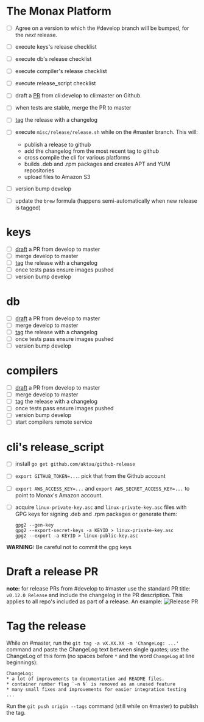 # The Monax Platform
- [ ] Agree on a version to which the #develop branch will be bumped, for the _next_ release.
- [ ] execute keys's release checklist
- [ ] execute db's release checklist
- [ ] execute compiler's release checklist
- [ ] execute release_script checklist
- [ ] draft a [PR](#draft-a-release-pr) from cli:develop to cli:master on Github.
- [ ] when tests are stable, merge the PR to master
- [ ] [tag](#tag-the-release) the release with a changelog
- [ ] execute `misc/release/release.sh` while on the #master branch. This will:
  * publish a release to github
  * add the changelog from the most recent tag to github
  * cross compile the cli for various platforms
  * builds .deb and .rpm packages and creates APT and YUM repositories
  * upload files to Amazon S3
- [ ] version bump develop
- [ ] update the `brew` formula (happens semi-automatically when new release is tagged)


# keys
- [ ] [draft](#draft-a-release-pr) a PR from develop to master
- [ ] merge develop to master
- [ ] [tag](#tag-the-release) the release with a changelog
- [ ] once tests pass ensure images pushed
- [ ] version bump develop

# db
- [ ] [draft](#draft-a-release-pr) a PR from develop to master
- [ ] merge develop to master
- [ ] [tag](#tag-the-release) the release with a changelog
- [ ] once tests pass ensure images pushed
- [ ] version bump develop

# compilers
- [ ] [draft](#draft-a-release-pr) a PR from develop to master
- [ ] merge develop to master
- [ ] [tag](#tag-the-release) the release with a changelog
- [ ] once tests pass ensure images pushed
- [ ] version bump develop
- [ ] start compilers remote service

# cli's release_script
- [ ] install `go get github.com/aktau/github-release`
- [ ] `export GITHUB_TOKEN=...`. pick that from the Github account
- [ ] `export AWS_ACCESS_KEY=...` and `export AWS_SECRET_ACCESS_KEY=...` to point to Monax's Amazon account.
- [ ] acquire `linux-private-key.asc` and `linux-private-key.asc` files with GPG keys for signing .deb and .rpm packages or generate them:

  ```
  gpg2 --gen-key
  gpg2 --export-secret-keys -a KEYID > linux-private-key.asc
  gpg2 --export -a KEYID > linux-public-key.asc
  ```
**WARNING:** Be careful not to commit the gpg keys

# Draft a release PR
**note:** for release PRs from #develop to #master use the standard PR title: `v0.12.0 Release` and include the changelog in the PR description. This applies to all repo's included as part of a release. An example: ![Release PR](http://i.imgur.com/IAm5pdN.jpg)

# Tag the release 
While on #master, run the `git tag -a vX.XX.XX -m 'ChangeLog: ...'` command and paste the ChangeLog text between single quotes; use the ChangeLog of this form (no spaces before `*` and the word `ChangeLog` at line beginnings):

  ```
  ChangeLog:
  * a lot of improvements to documentation and README files.
  * container number flag `-n N` is removed as an unused feature
  * many small fixes and improvements for easier integration testing
  ...
  ```
Run the `git push origin --tags` command (still while on #master) to publish the tag.
